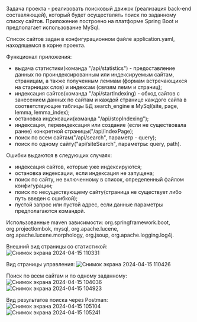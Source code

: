 Задача проекта - реализовать поисковый движок (реализация back-end составляющей), который будет осуществлять поиск по заданному списку сайтов. Приложение построено на платформе Spring Boot и предполагает использование MySql. 

Список сайтов задан в конфигурационном файле application.yaml, находящемся в корне проекта.

Функционал приложения:
- выдача статистики(команда "/api/statistics") - предоставление данных по проиндексированным или индексируемым сайтам, страницам, а также полученным леммам (формам встречающихся на старницах слов) и индексам (связям лемм и страниц);
- индексация сайтов(команда "/api/startIndexing) - обход сайтов с занесением данных по сайтам и каждой странице каждого сайта в соответствующие таблицы БД search_engine в MySql(site, page, lemma, lemma_index);
- остановка индексации(команда "/api/stopIndexing");
- индексация, переиндексация или создание (если не существовала ранее) конкретной страницы("/api/indexPage);
- поиск по всем сайтам("/api/search", параметр - query);
- поиск по одному сайту("api/siteSearch", параметры: query, path).

Ошибки выдаются в следующих случаях:
- индексация сайтов, которые уже индексируются;
- остановка индексации, если индексация не запущена;
- поиск по сайту, не включенному в список, определенный файлом конфигурации;
- поиск по несуществующему сайту(страница не существует либо путь введен с ошибкой);
- пустой запрос или пустой адрес, если данные параметры предполагаются командой.

Использованные maven зависимости: org.springframework.boot, org.projectlombok, mysql, org.apache.lucene, org.apache.lucene.morphology, org.jsoup, org.apache.logging.log4j.

Внешний вид страницы со статистикой:
![Снимок экрана 2024-04-15 110331](https://github.com/Elena-Berezkina/searchengine/assets/146889647/ee854f5f-9c01-4118-91ab-c7e9a0a2457d)

Вид страницы управления:
![Снимок экрана 2024-04-15 110426](https://github.com/Elena-Berezkina/searchengine/assets/146889647/6972d0f4-46c8-4dc7-a4d2-915986249ece)

Поиск по всем сайтам и по одному заданному:
![Снимок экрана 2024-04-15 104036](https://github.com/Elena-Berezkina/searchengine/assets/146889647/4eef711e-c468-44f3-aebd-ba02e4399558)
![Снимок экрана 2024-04-15 104923](https://github.com/Elena-Berezkina/searchengine/assets/146889647/90735da7-f6c6-4c4b-87cf-07debd477e47)

Вид результатов поиска через Postman:
![Снимок экрана 2024-04-15 105104](https://github.com/Elena-Berezkina/searchengine/assets/146889647/070128a1-727a-4bcd-a7a1-9dd2adf0ca1f)
![Снимок экрана 2024-04-15 105241](https://github.com/Elena-Berezkina/searchengine/assets/146889647/c36d7f11-ff25-4e4f-b6e2-60101149f6b7)






